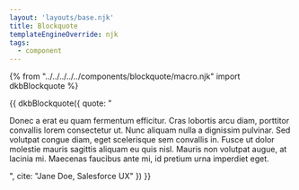 ```yaml
---
layout: 'layouts/base.njk'
title: Blockquote
templateEngineOverride: njk
tags:
  - component
---
```

{% from "../../../../../components/blockquote/macro.njk" import dkbBlockquote %}

{{ dkbBlockquote({
		quote: "<p>Donec a erat eu quam fermentum efficitur. Cras lobortis arcu diam, porttitor convallis lorem consectetur ut. Nunc aliquam nulla a dignissim pulvinar. Sed volutpat congue diam, eget scelerisque sem convallis in. Fusce ut dolor molestie mauris sagittis aliquam eu quis nisl. Mauris non volutpat augue, at lacinia mi. Maecenas faucibus ante mi, id pretium urna imperdiet eget.</p>",
		cite: "Jane Doe, Salesforce UX"
	})
}}